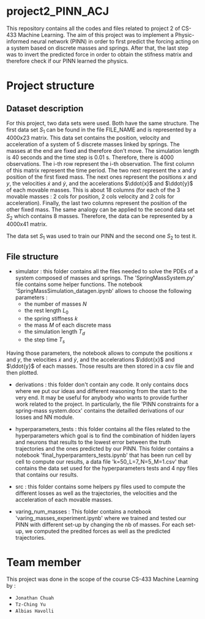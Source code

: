 # project2_PINN_ACJ

This repository contains all the codes and files related to project 2 of CS-433 Machine Learning. The aim of this project was to implement a Physic-informed neural network (PINN) in order to first predict the forcing acting on a system based on discrete masses and springs. After that, the last step was to invert the predicted force in order to obtain the stifness matrix and therefore check if our PINN learned the physics. 

# Project structure 

## Dataset description
For this project, two data sets were used. Both have the same structure. The first data set $S_{1}$ can be found in the file FILE_NAME and is represented by a 4000x23 matrix. This data set contains the position, velocity and acceleration of a system of 5 discrete masses linked by springs. The masses at the end are fixed and therefore don't move. The simulation length is 40 seconds and the time step is 0.01 s. Therefore, there is 4000 observations. The i-th row represent the i-th observation. The first column of this matrix represent the time period. The two next represent the x and y position of the first fixed mass. The next ones represent  the positions $x$ and $y$, the velocities $\dot{x}$ and $\dot{y}$, and the accelerations $\ddot{x}$ and $\ddot{y}$ of each movable masses. This is about 18 columns (for each of the 3 movable masses : 2 cols for position, 2 cols velocity and 2 cols for acceleration). Finally, the last two columns represent the position of the other fixed mass. The same analogy can be applied to the second data set $S_{2}$ which contains 8 masses. Therefore, the data can be represented by a 4000x41 matrix. 

The data set $S_{1}$ was used to train our PINN and the second one $S_{2}$ to test it. 


## File structure 
- simulator : this folder contains all the files needed to solve the PDEs of a system composed of masses and springs. The 'SpringMassSystem.py' file contains some helper functions. The notebook 'SpringMassSimulation_datagen.ipynb' allows to choose the following parameters : 
     - the number of masses $N$ 
     - the rest length $L_{0}$ 
     - the spring stiffness $k$ 
     - the mass $M$ of each discrete mass 
     - the simulation length $T_{d}$
     - the step time $T_{s}$
    
Having those parameters, the notebook allows to compute the positions $x$ and $y$, the velocities $\dot{x}$ and $\dot{y}$, and the accelerations $\ddot{x}$ and $\ddot{y}$ of each masses. Those results are then stored in a csv file and then plotted. 

- derivations : this folder don't contain any code. It only contains docs where we put our ideas and different reasoning from the start to the very end. It may be useful for anybody who wants to provide further work related to the project. In particularly, the file 'PINN constraints for a spring-mass system.docx' contains the detailled derivations of our losses and NN module.

- hyperparameters_tests : this folder contains all the files related to the hyperparameters which goal is to find the combination of hidden layers and neurons that results to the lowest error between the truth trajectories and the ones predicted by our PINN. This folder contains a notebook 'final_hyperparamters_tests.ipynb' that has been run cell by cell to compute our results, a data file 'k=50_L=7_N=5_M=1.csv' that contains the data set used for the hyperparameters tests and 4 npy files that contains our results. 

- src : this folder contains some helpers py files used to compute the different losses as well as the trajectories, the velocities and the acceleration of each movable masses. 

- varing_num_masses : This folder contains a notebook 'varing_masses_experiment.ipynb' where we trained and tested our PINN with different set-up by changing the nb of masses. For each set-up, we computed the predited forces as well as the predicted trajectories. 


# Team member 
This project was done in the scope of the course CS-433 Machine Learning by : 
*   `Jonathan Chuah`
*   `Tz-Ching Yu`
*   `Albias Havolli `
